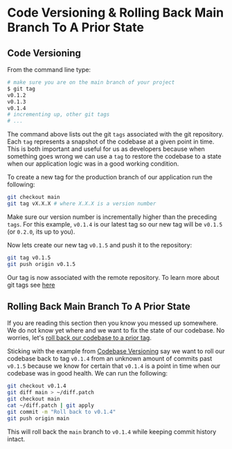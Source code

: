 # Code Versioning & Rolling Back Main Branch To A Prior State

## Code Versioning

From the command line type:

```bash
# make sure you are on the main branch of your project
$ git tag
v0.1.2
v0.1.3
v0.1.4
# incrementing up, other git tags
# ...
```

The command above lists out the git `tags` associated with the git repository. Each `tag` represents a snapshot of the codebase at a given point in time. This is both important and useful for us as developers because when something goes wrong we can use a `tag` to restore the codebase to a state when our application logic was in a good working condition.

To create a new tag for the production branch of our application run the following:

```bash
git checkout main
git tag vX.X.X # where X.X.X is a version number
```

Make sure our version number is incrementally higher than the preceding `tags`. For this example, `v0.1.4` is our latest tag so our new tag will be `v0.1.5` (or `0.2.0`, its up to you).

Now lets create our new tag `v0.1.5` and push it to the repository:

```bash
git tag v0.1.5
git push origin v0.1.5
```

Our tag is now associated with the remote repository. To learn more about git tags see [here](https://git-scm.com/book/en/v2/Git-Basics-Tagging)

## Rolling Back Main Branch To A Prior State

If you are reading this section then you know you messed up somewhere. We do not know yet where and we want to fix the state of our codebase. No worries, let's [roll back our codebase to a prior tag](https://stackoverflow.com/questions/6872223/how-do-i-revert-master-branch-to-a-tag-in-git).

Sticking with the example from [Codebase Versioning](#code-versioning) say we want to roll our codebase back to tag `v0.1.4` from an unknown amount of commits past `v0.1.5` because we know for certain that `v0.1.4` is a point in time when our codebase was in good health. We can run the following:

```bash
git checkout v0.1.4
git diff main > ~/diff.patch
git checkout main
cat ~/diff.patch | git apply
git commit -m "Roll back to v0.1.4"
git push origin main
```

This will roll back the `main` branch to `v0.1.4` while keeping commit history intact.
